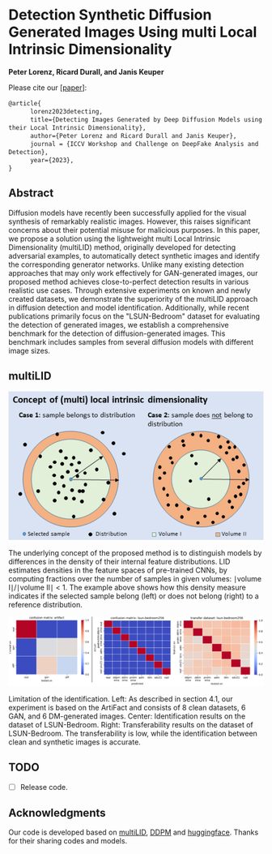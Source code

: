 # Detection Synthetic Diffusion Generated Images Using multi Local Intrinsic Dimensionality

<b>Peter Lorenz, Ricard Durall, and Janis Keuper</b>

Please cite our [[paper](https://arxiv.org/pdf/2307.02347.pdf)]:

```
@article{
      lorenz2023detecting,
      title={Detecting Images Generated by Deep Diffusion Models using their Local Intrinsic Dimensionality}, 
      author={Peter Lorenz and Ricard Durall and Janis Keuper},
      journal = {ICCV Workshop and Challenge on DeepFake Analysis and Detection},
      year={2023},
}
```


## Abstract
Diffusion models have recently been successfully applied for the visual synthesis of remarkably realistic images. However, this raises significant concerns about their potential misuse for malicious purposes. In this paper, we propose a solution using the lightweight multi Local Intrinsic Dimensionality (multiLID) method, originally developed for detecting adversarial examples, to automatically detect synthetic images and identify the corresponding generator networks.
Unlike many existing detection approaches that may only work effectively for GAN-generated images, our proposed method achieves close-to-perfect detection results in various realistic use cases. Through extensive experiments on known and newly created datasets, we demonstrate the superiority of the multiLID approach in diffusion detection and model identification. Additionally, while recent publications primarily focus on the "LSUN-Bedroom" dataset for evaluating the detection of generated images, we establish a comprehensive benchmark for the detection of diffusion-generated images. This benchmark includes samples from several diffusion models with different image sizes.

<!-- <p align="center">
<img src="figs/teaser.png" width=60%>
</p> -->

## multiLID
<p align="center" width="100%">
  <img src="./assets/teaser.png" alt="teaser multiLID" />
</p>

The underlying concept of the proposed method is to distinguish models by differences in the density of their internal feature distributions. LID estimates densities in the feature spaces of pre-trained CNNs, by computing fractions over the number of samples in given volumes: ∣volume I∣/∣volume II∣ < 1. The example above shows how this density measure indicates if the selected sample belong (left) or does not belong (right) to a reference distribution.

<p align="center" width="100%">
  <img src="./assets/compresults.png" alt="results" />
</p>

Limitation of the identification. Left: As described in section 4.1, our experiment is based on the ArtiFact and consists of 8 clean datasets, 6 GAN, and 6 DM-generated images. Center: Identification results on the dataset of LSUN-Bedroom. Right: Transferability results on the dataset of LSUN-Bedroom. The transferability is low, while the identification between clean and synthetic images is accurate. 


## TODO
- [ ] Release code.

## Acknowledgments
Our code is developed based on [multiLID](https://arxiv.org/pdf/2212.06776.pdf), [DDPM](https://arxiv.org/abs/2006.11239) and [huggingface](https://huggingface.co/). 
Thanks for their sharing codes and models.
